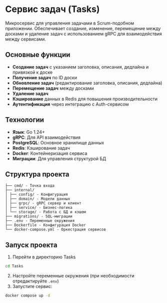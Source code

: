 # Сервис задач (Tasks)

Микросервис для управления задачами в Scrum-подобном приложении. Обеспечивает создание, изменение, перемещение между досками и удаление задач с использованием gRPC для взаимодействия между сервисами.

## Основные функции

- **Создание задач** с указанием заголовка, описания, дедлайна и привязкой к доске
- **Получение задач** по ID доски
- **Обновление задач** (редактирование заголовка, описания, дедлайна)
- **Перемещение задач** между досками
- **Удаление задач**
- **Кэширование** данных в Redis для повышения производительности
- **Аутентификация** через интеграцию с Auth-сервисом

## Технологии

- **Язык**: Go 1.24+
- **gRPC**: Для API взаимодействия
- **PostgreSQL**: Основное хранилище данных
- **Redis**: Кэширование задач
- **Docker**: Контейнеризация сервиса
- **Миграции**: Для управления структурой БД

## Структура проекта
```
├── cmd/ - Точка входа
├── internal/
│ ├── config/ - Конфигурация
│ ├── domain/ - Модели данных
│ ├── grpc/ - gRPC сервер и клиент
│ ├── service/ - Бизнес-логика
│ └── storage/ - Работа с БД и кэшем
├── migrations/ - SQL-миграции
├── .env - Переменные окружения
├── Dockerfile - Конфигурация Docker
└── docker-compose.yml - Оркестрация сервисов
```

## Запуск проекта
1. Перейти в директорию Tasks
```bash
cd Tasks
```

2. Настройте переменные окружения (при необходимости отредактируйте `.env`)
3. Запустите сервис:
```bash
docker compose up -d
```
